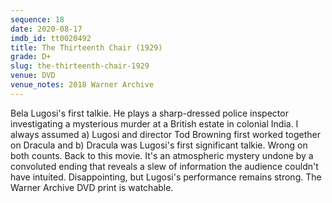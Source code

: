 ```yaml
---
sequence: 18
date: 2020-08-17
imdb_id: tt0020492
title: The Thirteenth Chair (1929)
grade: D+
slug: the-thirteenth-chair-1929
venue: DVD
venue_notes: 2018 Warner Archive
---
```


Bela Lugosi's first talkie. He plays a sharp-dressed police inspector investigating a mysterious murder at a British estate in colonial India. I always assumed a) Lugosi and director Tod Browning first worked together on <span data-imdb-id="tt0021814">Dracula</span> and b) Dracula was Lugosi's first significant talkie. Wrong on both counts. Back to this movie. It's an atmospheric mystery undone by a convoluted ending that reveals a slew of information the audience couldn't have intuited. Disappointing, but Lugosi's performance remains strong. The Warner Archive DVD print is watchable.
